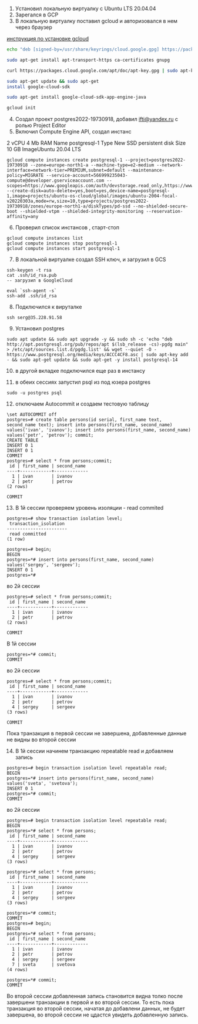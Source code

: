 1. Уcтановил локальную виртуалку с Ubuntu LTS 20.04.04 
1. Зарегался в GCP 
2. В локальную виртуалку поставил gcloud и авторизовался в нем через браузер

[инструкция по установке gcloud](https://geekflare.com/gcloud-installation-guide/#anchor-debian-ubuntu)

```bash
echo "deb [signed-by=/usr/share/keyrings/cloud.google.gpg] https://packages.cloud.google.com/apt cloud-sdk main" | sudo tee -a /etc/apt/sources.list.d/google-cloud-sdk.list

sudo apt-get install apt-transport-https ca-certificates gnupg

curl https://packages.cloud.google.com/apt/doc/apt-key.gpg | sudo apt-key --keyring /usr/share/keyrings/cloud.google.gpg add -

sudo apt-get update && sudo apt-get 
install google-cloud-sdk

sudo apt-get install google-cloud-sdk-app-engine-java

gcloud init
```

4. Создал проект postgres2022-19730918, добавил  ifti@yandex.ru с ролью Project Editor 
5. Включил Compute Engine API, создал инстанс

2 vCPU 4 Mb RAM
Name    postgresql-1
Type    New SSD persistent disk
Size    10 GB 
ImageUbuntu 20.04 LTS 

```
gcloud compute instances create postgresql-1 --project=postgres2022-19730918 --zone=europe-north1-a --machine-type=e2-medium --network-interface=network-tier=PREMIUM,subnet=default --maintenance-policy=MIGRATE --service-account=566999235043-compute@developer.gserviceaccount.com --scopes=https://www.googleapis.com/auth/devstorage.read_only,https://www.googleapis.com/auth/logging.write,https://www.googleapis.com/auth/monitoring.write,https://www.googleapis.com/auth/servicecontrol,https://www.googleapis.com/auth/service.management.readonly,https://www.googleapis.com/auth/trace.append --create-disk=auto-delete=yes,boot=yes,device-name=postgresql-1,image=projects/ubuntu-os-cloud/global/images/ubuntu-2004-focal-v20220303a,mode=rw,size=10,type=projects/postgres2022-19730918/zones/europe-north1-a/diskTypes/pd-ssd --no-shielded-secure-boot --shielded-vtpm --shielded-integrity-monitoring --reservation-affinity=any
```
6. Проверил список инстансов , старт-стоп
```
gcloud compute instances list
gcloud compute instances stop postgresql-1
gcloud compute instances start postgresql-1
```

7. В локальной виртуалке создал SSH ключ, и загрузил в GCS

```
ssh-keygen -t rsa
cat .ssh/id_rsa.pub
-- загрузил в GoogleCloud

eval `ssh-agent -s`
ssh-add .ssh/id_rsa
```
8. Подключился к вируталке
```
ssh serg@35.228.91.58
```
9. Установил postgres
```
sudo apt update && sudo apt upgrade -y && sudo sh -c 'echo "deb http://apt.postgresql.org/pub/repos/apt $(lsb_release -cs)-pgdg main" > /etc/apt/sources.list.d/pgdg.list' && wget --quiet -O - https://www.postgresql.org/media/keys/ACCC4CF8.asc | sudo apt-key add - && sudo apt-get update && sudo apt-get -y install postgresql-14
```

10. в другой вкладке подключился еще раз в инстансу

11. в обеих сессиях запустил psql из под юзера postgres
```
sudo -u postgres psql
```

12. отключаем Autocommit и создаем тестовую таблицу
```
\set AUTOCOMMIT off
postgres=# create table persons(id serial, first_name text, second_name text); insert into persons(first_name, second_name) values('ivan', 'ivanov'); insert into persons(first_name, second_name) values('petr', 'petrov'); commit;
CREATE TABLE
INSERT 0 1
INSERT 0 1
COMMIT
postgres=# select * from persons;commit;
 id | first_name | second_name 
----+------------+-------------
  1 | ivan       | ivanov
  2 | petr       | petrov
(2 rows)

COMMIT

```
13. В 1й сессии проверяем уровень изоляции - read commited
```
postgres=# show transaction isolation level;
 transaction_isolation 
-----------------------
 read committed
(1 row)

postgres=# begin;
BEGIN
postgres=*# insert into persons(first_name, second_name) values('sergey', 'sergeev');
INSERT 0 1
postgres=*# 
```
во 2й сессии
```
postgres=# select * from persons;commit;
 id | first_name | second_name 
----+------------+-------------
  1 | ivan       | ivanov
  2 | petr       | petrov
(2 rows)

COMMIT
```
В 1й сессии
```
postgres=*# commit;
COMMIT
```
во 2й сессии
```
postgres=# select * from persons;commit;
 id | first_name | second_name 
----+------------+-------------
  1 | ivan       | ivanov
  2 | petr       | petrov
  4 | sergey     | sergeev
(3 rows)

COMMIT
```
Пока транзакция в первой сессии не завершена, добавленные данные не видны во второй сессии

14. В 1й сессии начинем транзакцию repeatable read и добавляем запись
```
postgres=# begin transaction isolation level repeatable read;
BEGIN
postgres=*# insert into persons(first_name, second_name) values('sveta', 'svetova');
INSERT 0 1
postgres=*# commit;
COMMIT
```

во 2й сессии
```
postgres=# begin transaction isolation level repeatable read;
BEGIN
postgres=*# select * from persons;
 id | first_name | second_name 
----+------------+-------------
  1 | ivan       | ivanov
  2 | petr       | petrov
  4 | sergey     | sergeev
(3 rows)

postgres=*# select * from persons;
 id | first_name | second_name 
----+------------+-------------
  1 | ivan       | ivanov
  2 | petr       | petrov
  4 | sergey     | sergeev
(3 rows)

postgres=*# commit;
COMMIT
postgres=# begin;
BEGIN
postgres=*# select * from persons;
 id | first_name | second_name 
----+------------+-------------
  1 | ivan       | ivanov
  2 | petr       | petrov
  4 | sergey     | sergeev
  7 | sveta      | svetova
(4 rows)

postgres=*# commit;
COMMIT
```
Во второй сессии добавленная запись становится видна толко после завершени транзакции в первой и во второй сессии. То есть пока транзакция во второй сессии, начатая до добавлени данных, не будет завершена, во второй сессии не цдастся увидеть добавленную запись.

